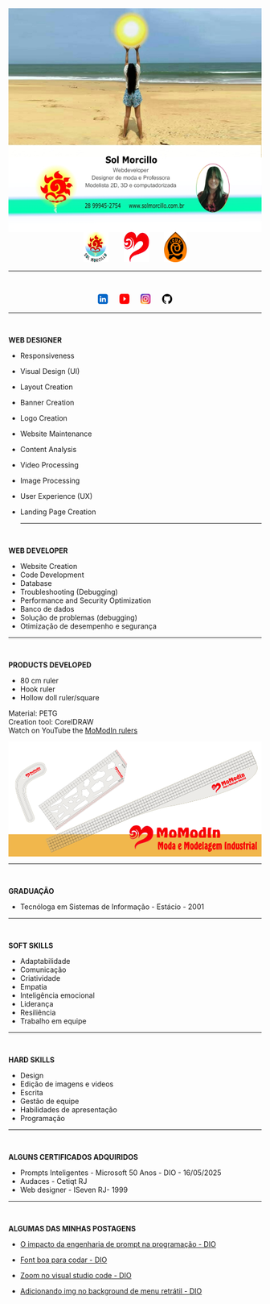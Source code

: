 <img align="center" src="cartao1.jpg">

<div align="center">
<a href="https://solmorcillo.com.br" title="Website Sol Morcillo" target="_blank"><img src="logotipoSM_SM.png" width="50" height="60"></a> &nbsp; &ensp; &nbsp; <a href="https://solmorcillo.com.br/momodin.html" title="Website MoModIn" target="_blank"><img src="logoMomodin.fw.png" width="50" height=60"></a> &nbsp; &ensp; &nbsp; <a href="https://solmorcillo.com.br/ioubi.html" title="Website iOUBi" target="_blank"><img src="logotipo_ioubi.fw.png" width="45" height="60"></a>

</div>

---
<br>

<div align="center">
  
<a href="https://www.linkedin.com/in/solmorcillo/" target="_blank" ><img src="logo_linkedin.jpg" width="20" height="20"></a> &nbsp; &ensp; <a href="https://www.youtube.com/@SolMorcillo" target="_blank"><img src="logo_youtube.png" alt="texto" width="20" height="20"></a> &nbsp; &ensp; <a href="https://www.instagram.com/sol_morcillo/" target="_blank"><img src="logo_instagram.png" alt="texto" width="20" height="20"></a>
&nbsp; &ensp; <a href="https://www.github.com/QSoll/" target="_blank" ><img src="logo_github.jpg" alt="Ir para Linkedim" width="20" height="20"></a>
<div>

<div align="left">

---
<br>
  
  **WEB DESIGNER**
  
  * Responsiveness
  * Visual Design (UI)
  * Layout Creation
  * Banner Creation
  * Logo Creation
  * Website Maintenance
  * Content Analysis
  * Video Processing
  * Image Processing
  * User Experience (UX)
  * Landing Page Creation

    ---
    <br>
  
  **WEB DEVELOPER**
  
  * Website Creation
  * Code Development
  * Database
  * Troubleshooting (Debugging)
  * Performance and Security Optimization
  * Banco de dados
  * Solução de problemas (debugging)
  * Otimização de desempenho e segurança

---
<br>

**PRODUCTS DEVELOPED**

* 80 cm ruler
* Hook ruler
* Hollow doll ruler/square

Material: PETG <br>
Creation tool: CorelDRAW <br>
Watch on YouTube the <a href="https://youtu.be/VmiQWrJMKYA?si=CLvEnXqrqiBRzNRV" target="_blank" > MoModIn rulers</a>
                            
</div>

<img align="center" src="banner1.png">

<div align= "left">

---
<br>

**GRADUAÇÃO**

 * Tecnóloga em Sistemas de Informação - Estácio - 2001

---
<br>

**SOFT SKILLS**

 * Adaptabilidade
 * Comunicação
 * Criatividade
 * Empatia
 * Inteligência emocional
 * Liderança
 * Resiliência
 * Trabalho em equipe

---
<br>

**HARD SKILLS**

 * Design
 * Edição de imagens e videos
 * Escrita
 * Gestão de equipe
 * Habilidades de apresentação
 * Programação

 ---
<br>

**ALGUNS CERTIFICADOS ADQUIRIDOS**

* Prompts Inteligentes - Microsoft 50 Anos - DIO - 16/05/2025
* Audaces - Cetiqt RJ
* Web designer - ISeven RJ- 1999

---
<br>

**ALGUMAS DAS MINHAS POSTAGENS**

 * <a href="https://web.dio.me/articles/o-impacto-da-engenharia-de-prompt-na-programacao-8b628b1ca1fc?back=/articles ">O impacto da engenharia de prompt na programação - DIO </a>

 * <a href="https://web.dio.me/articles/font-boa-para-codar?back=/articles" >Font boa para codar - DIO </a>

 * <a href="https://web.dio.me/articles/zoom-no-visual-studio-code?back=/articles" >Zoom no visual studio code - DIO </a>

 * <a href="https://web.dio.me/articles/adicionando-img-no-background-de-menu-retratil?back=/articles">Adicionando img no background de menu retrátil - DIO </a>

</div>


